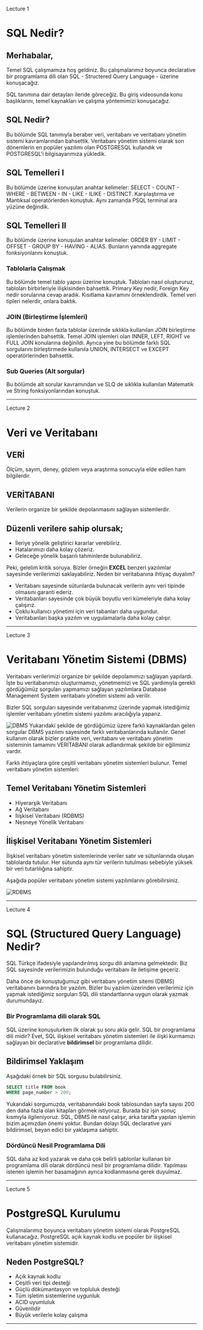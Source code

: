 Lecture 1

# SQL Nedir?
## Merhabalar,

Temel SQL çalışmamıza hoş geldiniz. Bu çalışmalarımız boyunca declarative bir programlama dili olan SQL - Structered Query Language - üzerine konuşacağız.

SQL tanımına dair detayları ileride göreceğiz. Bu giriş videosunda konu başlıklarını, temel kaynakları ve çalışma yöntemimizi konuşacağız.

## SQL Nedir?
Bu bölümde SQL tanımıyla beraber veri, veritabanı ve veritabanı yönetim sistemi kavramlarından bahsettik. Veritabanı yönetim sistemi olarak son dönemlerin en popüler yazılımı olan POSTGRESQL kullandık ve POSTGRESQL'i bilgisayarımıza yükledik.

## SQL Temelleri I
Bu bölümde üzerine konuşulan anahtar kelimeler: SELECT - COUNT - WHERE - BETWEEN - IN - LIKE - ILIKE - DISTINCT. Karşılaştırma ve Mantıksal operatörlerden konuştuk. Aynı zamanda PSQL terminal ara yüzüne değindik.

## SQL Temelleri II
Bu bölümde üzerine konuşulan anahtar kelimeler: ORDER BY - LIMIT - OFFSET - GROUP BY - HAVING - ALIAS. Bunların yanında aggregate fonksiyonlarını konuştuk.

### Tablolarla Çalışmak
Bu bölümde temel tablo yapısı üzerine konuştuk. Tabloları nasıl oluştururuz, tabloları birbirleriyle ilişkisinden bahsettik. Primary Key nedir, Foreign Key nedir sorularına cevap aradık. Kısıtlama kavramını örneklendirdik. Temel veri tipleri nelerdir, onlara baktık.

### JOIN (Birleştirme İşlemleri)
Bu bölümde birden fazla tablolar üzerinde sıklıkla kullanılan JOIN birleştirme işlemlerinden bahsettik. Temel JOIN işlemleri olan INNER, LEFT, RIGHT ve FULL JOIN konularına değinildi. Ayrıca yine bu bölümde farklı SQL sorgularını birleştirmede kullanıla UNION, INTERSECT ve EXCEPT operatörlerinden bahsettik.

### Sub Queries (Alt sorgular)
Bu bölümde alt sorular kavramından ve SLQ de sıklıkla kullanılan Matematik ve String fonksiyonlarından konuştuk.

---

Lecture 2

# Veri ve Veritabanı
## VERİ
Ölçüm, sayım, deney, gözlem veya araştırma sonucuyla elde edilen ham bilgilerdir.

## VERİTABANI
Verilerin organize bir şekilde depolanmasını sağlayan sistemlerdir.

## Düzenli verilere sahip olursak;
* İleriye yönelik geliştirici kararlar verebiliriz.
* Hatalarımızı daha kolay çözeriz.
* Geleceğe yönelik başarılı tahminlerde bulunabiliriz.

Peki, gelelim kritik soruya. Bizler örneğin __EXCEL__ benzeri yazılımlar sayesinde verilerimizi saklayabiliriz. Neden bir veritabanına ihtiyaç duyalım?

- Veritabanı sayesinde sütunlarda bulunacak verilerin aynı veri tipinde olmasını garanti ederiz.
- Veritabanları sayesinde çok büyük boyutlu veri kümeleriyle daha kolay çalışırız.
- Çoklu kullanıcı yönetimi için veri tabanları daha uygundur.
- Veritabanları başka yazılım ve uygulamalarla daha kolay çalışır.

---

Lecture 3

# Veritabanı Yönetim Sistemi (DBMS)
Veritabanı verilerimizi organize bir şekilde depolamımızı sağlayan yapılardı. İşte bu veritabanımızı oluşturmamızı, yönetmemizi ve SQL yardımıyla gerekli gördüğümüz sorguları yapmamızı sağlayan yazılımlara Database Management System veritabanı yönetim sistemi adı verilir.

Bizler SQL sorguları sayesinde veritabanımız üzerinde yapmak istediğimiz işlemler veritabanı yönetim sistemi yazılımı aracılığıyla yaparız.

![DBMS](../../img/DBMS.jpg "DBMS")
Yukarıdaki şekilde de gördüğümüz üzere farklı kaynaklardan gelen sorgular DBMS yazılımı sayesinde farklı veritabanlarında kullanılır. Genel kullanım olarak bizler pratikte veri, veritabanı ve veritabanı yönetim sisteminin tamamını VERİTABANI olarak adlandırmak şekilde bir eğilimimiz vardır.

Farklı ihtiyaçlara göre çeşitli veritabanı yönetim sistemleri bulunur. Temel veritabanı yönetim sistemleri:

## Temel Veritabanı Yönetim Sistemleri
- Hiyerarşik Veritabanı
- Ağ Veritabanı
- İlişkisel Veritabanı (RDBMS)
- Nesneye Yönelik Veritabanı

## İlişkisel Veritabanı Yönetim Sistemleri
İlişkisel veritabanı yönetim sistemlerinde veriler satır ve sütunlarında oluşan tablolarda tutulur. Her sütunda aynı tür verilerin tutulması sebebiyle yüksek bir veri tutarlılığına sahiptir.

Aşağıda popüler veritabanı yönetim sistemi yazılımlarını görebilirsiniz.

![RDBMS](../../img/RDBMS.png "RDBMS")

---

Lecture 4

# SQL (Structured Query Language) Nedir?
SQL Türkçe ifadesiyle yapılandırılmış sorgu dili anlamına gelmektedir. Biz SQL sayesinde verilerimizin bulunduğu veritabanı ile iletişime geçeriz.

Daha önce de konuştuğumuz gibi veritabanı yönetim sitemi (DBMS) veritabanını barındıra bir yazılım. Bizler bu yazılım üzerinden verilerimiz için yapmak istediğimiz sorguları SQL dili standartlarına uygun olarak yazmak durumundayız.

### Bir Programlama dili olarak SQL
SQL üzerine konuşulurken ilk olarak şu soru akla gelir. SQL bir programlama dili midir? Evet, SQL ilişkisel veritabanı yönetim sistemleri ile ilişki kurmamızı sağlayan bir declarative __bildirimsel__ bir programlama dilidir.

## Bildirimsel Yaklaşım
Aşağıdaki örnek bir SQL sorgusu bulabilirsiniz.

```SQL
SELECT title FROM book
WHERE page_number > 200;
```
Yukarıdaki sorgumuzda, veritabanındaki book tablosundan sayfa sayısı 200 den daha fazla olan kitapları görmek istiyoruz. Burada biz işin sonuç kısmıyla ilgileniyoruz. SQL, DBMS ile nasıl çalışır, arka tarafta yapılan işlemin bizim açımızdan önemi yoktur. Bundan dolayı SQL declarative yani bildirimsel, beyan edici bir yaklaşıma sahiptir.

### Dördüncü Nesil Programlama Dili
SQL daha az kod yazarak ve daha çok belirli şablonlar kullanan bir programlama dili olarak dördüncü nesil bir programlama dilidir. Yapılması istenen işlemin her basamağının ayrıca kodlanmasına gerek duyulmaz.

---

Lecture 5

# PostgreSQL Kurulumu
Çalışmalarımız boyunca veritabanı yönetim sistemi olarak PostgreSQL kullanacağız. PostgreSQL açık kaynak kodlu ve popüler bir ilişkisel veritabanı yönetim sistemidir.

## Neden PostgreSQL?
- Açık kaynak kodlu
- Çeşitli veri tipi desteği
- Güçlü dökümantasyon ve topluluk desteği
- Tüm işletim sistemlerine uygunluk
- ACID uyumluluk
- Güvenlidir
- Büyük verilerle kolay çalışma

---
